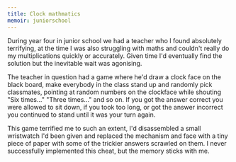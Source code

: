 ```yaml
---
title: Clock mathmatics
memoir: juniorschool
---
```


During year four in junior school we had a teacher who I found absolutely terrifying, at the time I was also struggling with maths and couldn't really do my multiplications quickly or accurately. Given time I'd eventually find the solution but the inevitable wait was agonising.

The teacher in question had a game where he'd draw a clock face on the black board, make everybody in the class stand up and randomly pick classmates, pointing at random numbers on the clockface while shouting "Six times..." "Three times..." and so on. If you got the answer correct you were allowed to sit down, if you took too long, or got the answer incorrect you continued to stand until it was your turn again.

This game terrified me to such an extent, I'd disassembled a small wristwatch I'd been given and replaced the mechanism and face with a tiny piece of paper with some of the trickier answers scrawled on them. I never successfully implemented this cheat, but the memory sticks with me.
